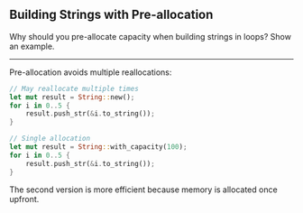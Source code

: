 ## Building Strings with Pre-allocation

Why should you pre-allocate capacity when building strings in loops? Show an example.

---

Pre-allocation avoids multiple reallocations:
```rust
// May reallocate multiple times
let mut result = String::new();
for i in 0..5 {
    result.push_str(&i.to_string());
}

// Single allocation
let mut result = String::with_capacity(100);
for i in 0..5 {
    result.push_str(&i.to_string());
}
```
The second version is more efficient because memory is allocated once upfront.

